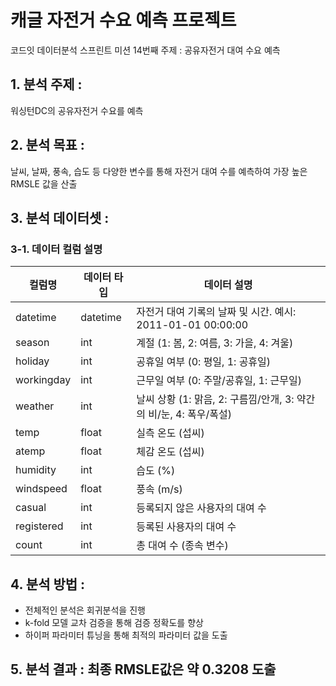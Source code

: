 # 캐글 자전거 수요 예측 프로젝트
코드잇 데이터분석 스프린트 미션 14번째 주제 : 공유자전거 대여 수요 예측
## 1. 분석 주제 : 
워싱턴DC의 공유자전거 수요를 예측
## 2. 분석 목표 : 
날씨, 날짜, 풍속, 습도 등 다양한 변수를 통해 자전거 대여 수를 예측하여 가장 높은 RMSLE 값을 산출
## 3. 분석 데이터셋 :
### 3-1. 데이터 컬럼 설명
| 컬럼명      | 데이터 타입 | 데이터 설명                                                                 |
|-------------|--------------|------------------------------------------------------------------------------|
| datetime    | datetime     | 자전거 대여 기록의 날짜 및 시간. 예시: 2011-01-01 00:00:00                  |
| season      | int          | 계절 (1: 봄, 2: 여름, 3: 가을, 4: 겨울)                                    |
| holiday     | int          | 공휴일 여부 (0: 평일, 1: 공휴일)                                           |
| workingday  | int          | 근무일 여부 (0: 주말/공휴일, 1: 근무일)                                     |
| weather     | int          | 날씨 상황 (1: 맑음, 2: 구름낌/안개, 3: 약간의 비/눈, 4: 폭우/폭설)          |
| temp        | float        | 실측 온도 (섭씨)                                                           |
| atemp       | float        | 체감 온도 (섭씨)                                                           |
| humidity    | int          | 습도 (%)                                                                   |
| windspeed   | float        | 풍속 (m/s)                                                                 |
| casual      | int          | 등록되지 않은 사용자의 대여 수                                             |
| registered  | int          | 등록된 사용자의 대여 수                                                   |
| count       | int          | 총 대여 수 (종속 변수)                                                    |
## 4. 분석 방법 :
- 전체적인 분석은 회귀분석을 진행
- k-fold 모델 교차 검증을 통해 검증 정확도를 향상
- 하이퍼 파라미터 튜닝을 통해 최적의 파라미터 값을 도출
## 5. 분석 결과 : 최종 RMSLE값은 약 0.3208 도출
